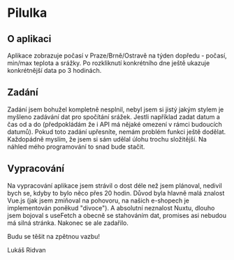 # Pilulka

## O aplikaci

Aplikace zobrazuje počasí v Praze/Brně/Ostravě na týden dopředu - počasí, min/max teplota a srážky. Po rozkliknutí konkrétního dne ještě ukazuje konkrétnější data po 3 hodinách.

## Zadání

Zadání jsem bohužel kompletně nesplnil, nebyl jsem si jistý jakým stylem je myšleno zadávání dat pro spočítání srážek. Jestli například zadat datum a čas od a do (předpokládám že i API má nějaké omezení v rámci budoucích datumů). Pokud toto zadání upřesníte, nemám problém funkci ještě dodělat. Každopádně myslím, že jsem si sám udělal úlohu trochu složitější. Na náhled mého programování to snad bude stačit. 

## Vypracování

Na vypracování aplikace jsem strávil o dost déle než jsem plánoval, nedivil bych se, kdyby to bylo něco přes 20 hodin. Důvod byla hlavně malá znalost Vue.js (jak jsem zmiňoval na pohovoru, na našich e-shopech je implementován poněkud "divoce"). A absolutní neznalost Nuxtu, dlouho jsem bojoval s useFetch a obecně se stahováním dat, promises asi nebudou má silná stránka. Nakonec se ale zadařilo.

Budu se těšit na zpětnou vazbu!

Lukáš Ridvan